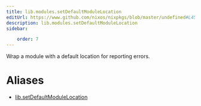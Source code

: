 ```yaml
---
title: lib.modules.setDefaultModuleLocation
editUrl: https://www.github.com/nixos/nixpkgs/blob/master/undefined#L451C30
description: lib.modules.setDefaultModuleLocation
sidebar:

    order: 7
---
```


Wrap a module with a default location for reporting errors.


# Aliases

- [lib.setDefaultModuleLocation](/nix-doc-comments/reference/lib/lib-setdefaultmodulelocation)


